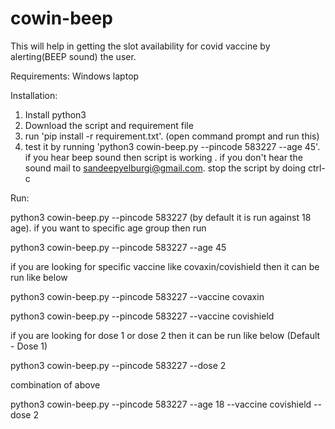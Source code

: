 # cowin-beep
This will help in getting the slot availability for covid vaccine by alerting(BEEP sound) the user.

Requirements:
Windows laptop 

Installation:
1. Install python3
2. Download the script and requirement file
3. run 'pip install -r requirement.txt'. (open command prompt and run this)
4. test it by running 'python3 cowin-beep.py --pincode 583227 --age 45'. if you hear beep sound then script is working . if you don't hear the sound  mail to sandeepyelburgi@gmail.com. stop the script by doing ctrl-c


Run:

python3 cowin-beep.py --pincode 583227 (by default it is run against 18 age). if you want to specific age group then run

python3 cowin-beep.py --pincode 583227 --age 45
 
if you are looking for specific vaccine like covaxin/covishield then it can be run like below

python3 cowin-beep.py --pincode 583227 --vaccine covaxin 

python3 cowin-beep.py --pincode 583227 --vaccine covishield

if you are looking for dose 1 or dose 2 then it can be run like below (Default - Dose 1)

python3 cowin-beep.py --pincode 583227 --dose 2

combination of above

python3 cowin-beep.py --pincode 583227 --age 18 --vaccine covishield --dose 2

